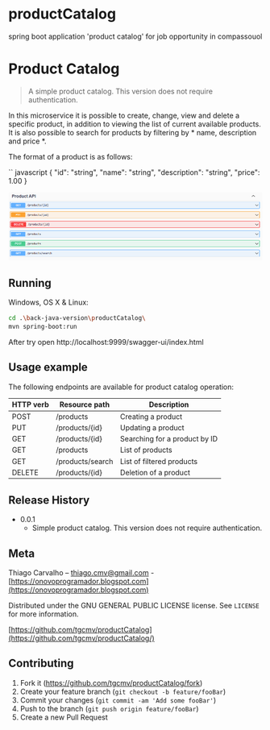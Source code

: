 # productCatalog
spring boot application 'product catalog' for job opportunity in compassouol
# Product Catalog
> A simple product catalog. This version does not require authentication.

In this microservice it is possible to create, change, view and delete a specific product, in addition to viewing the list of current available products. It is also possible to search for products by filtering by * name, description and price *.

The format of a product is as follows:

`` javascript
   {
     "id": "string",
     "name": "string",
     "description": "string",
     "price": 1.00
   } 

![](swagger-sample.png)

## Running

Windows, OS X & Linux:

```sh
cd .\back-java-version\productCatalog\
mvn spring-boot:run
```

After try open http://localhost:9999/swagger-ui/index.html

## Usage example

The following endpoints are available for product catalog operation:

| HTTP verb   |  Resource path    |         Description             |
|-------------|-------------------|---------------------------------|
| POST        |  /products        |   Creating a product            |
| PUT         |  /products/{id}   |   Updating a product            |
| GET         |  /products/{id}   |   Searching for a product by ID |
| GET         |  /products        |   List of products              |
| GET         |  /products/search |   List of filtered products     |
| DELETE      |  /products/{id}   |   Deletion of a product         |


## Release History

* 0.0.1
    * Simple product catalog. This version does not require authentication.

## Meta

Thiago Carvalho – thiago.cmv@gmail.com - [https://onovoprogramador.blogspot.com](https://onovoprogramador.blogspot.com)

Distributed under the GNU GENERAL PUBLIC LICENSE license. See ``LICENSE`` for more information.

[https://github.com/tgcmv/productCatalog](https://github.com/tgcmv/productCatalog/)

## Contributing

1. Fork it (<https://github.com/tgcmv/productCatalog/fork>)
2. Create your feature branch (`git checkout -b feature/fooBar`)
3. Commit your changes (`git commit -am 'Add some fooBar'`)
4. Push to the branch (`git push origin feature/fooBar`)
5. Create a new Pull Request
